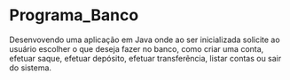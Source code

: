 # Programa_Banco
  Desenvovendo uma aplicação em Java  onde ao ser inicializada solicite ao usuário escolher o que deseja fazer no banco, como criar uma conta, efetuar saque, efetuar depósito, efetuar transferência, listar contas ou sair do sistema.
